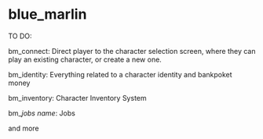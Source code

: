 # blue_marlin

TO DO:

bm_connect:
Direct player to the character selection screen, where they can play an existing character, or create a new one.

bm_identity:
Everything related to a character identity and bankpoket money

bm_inventory:
Character Inventory System

bm_*jobs name*:
Jobs

and more

